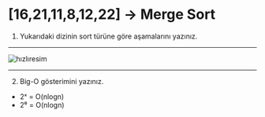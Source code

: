 # [16,21,11,8,12,22] -> Merge Sort

1. Yukarıdaki dizinin sort türüne göre aşamalarını yazınız.

***
![hızlıresim](https://i.hizliresim.com/m413yby.png) 
***

2. Big-O gösterimini yazınız.

- 2ˣ = O(nlogn)
- 2⁶ = O(nlogn) 